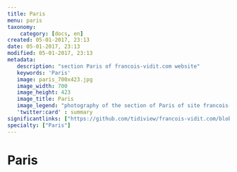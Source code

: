 ```yaml
---
title: Paris
menu: paris
taxonomy:
    category: [docs, en]
created: 05-01-2017, 23:13
date: 05-01-2017, 23:13
modified: 05-01-2017, 23:13
metadata:
   description: "section Paris of francois-vidit.com website"
   keywords: 'Paris'
   image: paris_700x423.jpg
   image_width: 700
   image_height: 423
   image_title: Paris
   image_legend: "photography of the section of Paris of site francois-vidit.com"
   'twitter:card' : summary
significantlinks: ["https://github.com/tidiview/francois-vidit.com/blob/develop/user/sites/docs/pages/01.home/01.paris/chapter.en.md"]
specialty: ["Paris"]
---
```

# Paris